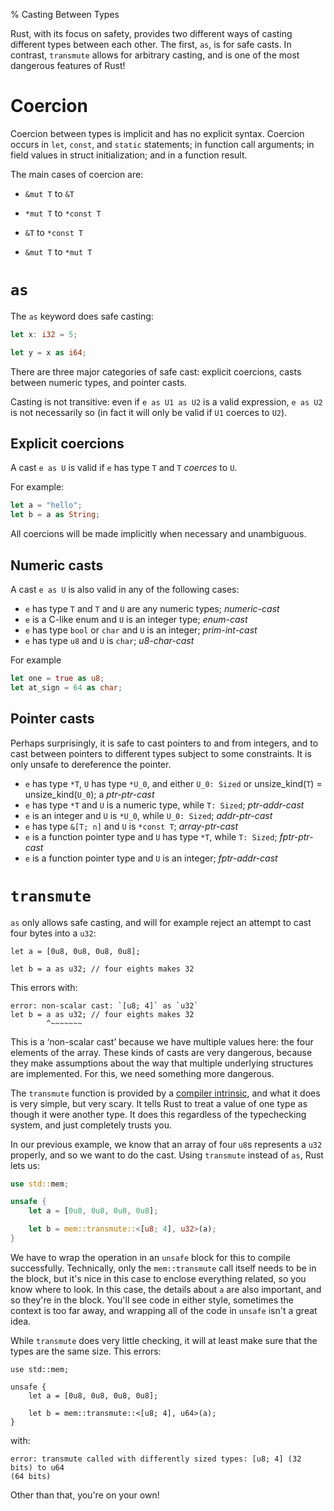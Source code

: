 % Casting Between Types

Rust, with its focus on safety, provides two different ways of casting
different types between each other. The first, `as`, is for safe casts.
In contrast, `transmute` allows for arbitrary casting, and is one of the
most dangerous features of Rust!

# Coercion

Coercion between types is implicit and has no explicit syntax. Coercion occurs
in `let`, `const`, and `static` statements; in function call arguments; in
field values in struct initialization; and in a function result.

The main cases of coercion are:

 * `&mut T` to `&T`

 * `*mut T` to `*const T`

 * `&T` to `*const T`

 * `&mut T` to `*mut T`
 
# `as`

The `as` keyword does safe casting:

```rust
let x: i32 = 5;

let y = x as i64;
```

There are three major categories of safe cast: explicit coercions, casts
between numeric types, and pointer casts.

Casting is not transitive: even if `e as U1 as U2` is a valid
expression, `e as U2` is not necessarily so (in fact it will only be valid if
`U1` coerces to `U2`).


## Explicit coercions

A cast `e as U` is valid if `e` has type `T` and `T` *coerces* to `U`.

For example:

```rust
let a = "hello";
let b = a as String;
```

All coercions will be made implicitly when necessary and unambiguous.

## Numeric casts

A cast `e as U` is also valid in any of the following cases:

 * `e` has type `T` and `T` and `U` are any numeric types; *numeric-cast*
 * `e` is a C-like enum and `U` is an integer type; *enum-cast*
 * `e` has type `bool` or `char` and `U` is an integer; *prim-int-cast*
 * `e` has type `u8` and `U` is `char`; *u8-char-cast*
 
For example

```rust
let one = true as u8;
let at_sign = 64 as char;
```
 
## Pointer casts
 
Perhaps surprisingly, it is safe to cast pointers to and from integers, and
to cast between pointers to different types subject to some constraints. It
is only unsafe to dereference the pointer.

* `e` has type `*T`, `U` has type `*U_0`, and either `U_0: Sized` or
  unsize_kind(`T`) = unsize_kind(`U_0`); a *ptr-ptr-cast*
* `e` has type `*T` and `U` is a numeric type, while `T: Sized`; *ptr-addr-cast*
* `e` is an integer and `U` is `*U_0`, while `U_0: Sized`; *addr-ptr-cast*
* `e` has type `&[T; n]` and `U` is `*const T`; *array-ptr-cast*
* `e` is a function pointer type and `U` has type `*T`,
  while `T: Sized`; *fptr-ptr-cast*
* `e` is a function pointer type and `U` is an integer; *fptr-addr-cast*


# `transmute`

`as` only allows safe casting, and will for example reject an attempt to
cast four bytes into a `u32`:

```rust,ignore
let a = [0u8, 0u8, 0u8, 0u8];

let b = a as u32; // four eights makes 32
```

This errors with:

```text
error: non-scalar cast: `[u8; 4]` as `u32`
let b = a as u32; // four eights makes 32
        ^~~~~~~~
```

This is a ‘non-scalar cast’ because we have multiple values here: the four
elements of the array. These kinds of casts are very dangerous, because they
make assumptions about the way that multiple underlying structures are
implemented. For this, we need something more dangerous.

The `transmute` function is provided by a [compiler intrinsic][intrinsics], and
what it does is very simple, but very scary. It tells Rust to treat a value of
one type as though it were another type. It does this regardless of the
typechecking system, and just completely trusts you.

[intrinsics]: intrinsics.html

In our previous example, we know that an array of four `u8`s represents a `u32`
properly, and so we want to do the cast. Using `transmute` instead of `as`,
Rust lets us:

```rust
use std::mem;

unsafe {
    let a = [0u8, 0u8, 0u8, 0u8];

    let b = mem::transmute::<[u8; 4], u32>(a);
}
```

We have to wrap the operation in an `unsafe` block for this to compile
successfully. Technically, only the `mem::transmute` call itself needs to be in
the block, but it's nice in this case to enclose everything related, so you
know where to look. In this case, the details about `a` are also important, and
so they're in the block. You'll see code in either style, sometimes the context
is too far away, and wrapping all of the code in `unsafe` isn't a great idea.

While `transmute` does very little checking, it will at least make sure that
the types are the same size. This errors:

```rust,ignore
use std::mem;

unsafe {
    let a = [0u8, 0u8, 0u8, 0u8];

    let b = mem::transmute::<[u8; 4], u64>(a);
}
```

with:

```text
error: transmute called with differently sized types: [u8; 4] (32 bits) to u64
(64 bits)
```

Other than that, you're on your own!
